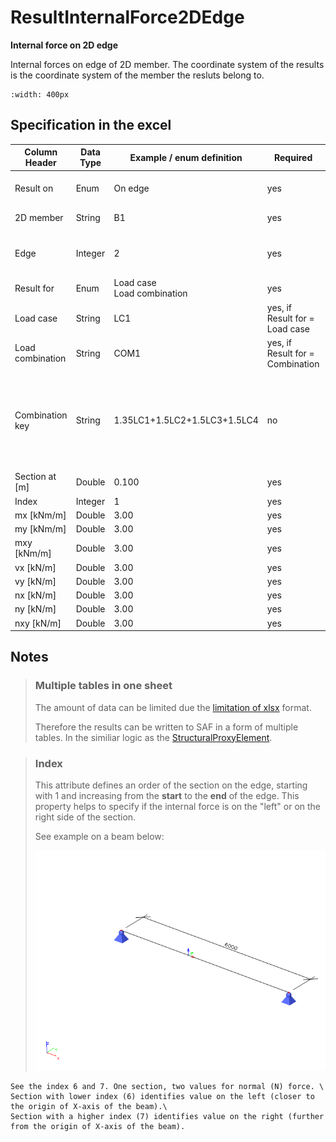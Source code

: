 # ResultInternalForce2DEdge

**Internal force on 2D edge**

Internal forces on edge of 2D member. The coordinate system of the results is the coordinate system of the member the resluts belong to.

```{image} ../.gitbook/assets/48_resultinternalforce2dedge_1.gif
:width: 400px
```

## Specification in the excel

| Column Header | Data Type | Example / enum definition | Required | Description |
|---|---|---|---|---|
| Result on | Enum | On edge | yes | Specify where the result is, only option is 'on edge'. Prepared for future expansion (on opening edge..)  |
| 2D member | String | B1 | yes | Reference to the name of 2D member in [StructuralSurfaceMember](../structural-analysis-elements/structuralsurfacemember.md) |
| Edge | Integer | 2 | yes | The index starting with 1. The order is according to order of “edges” property in [StructuralSurfaceMember](../structural-analysis-elements/structuralsurfacemember.md) on which the load is applied |
| Result for | Enum | Load case<br>Load combination | yes | Specifies from where the result is coming from (from Load Case, Load Combination) |
| Load case | String | LC1 | yes, if Result for = Load case | Reference to the name of [StructuralLoadCase](../loads/structuralloadcase.md) |
| Load combination | String | COM1 | yes, if Result for = Combination | Reference to the name of [StructuralLoadCombination](../loads/structuralloadcombination.md) |
| Combination key | String | 1.35LC1+1.5LC2+1.5LC3+1.5LC4 | no | Allows to define exact combination per result section<br><br>Structure of string:<br>”LoadFactor1LoadCase1+LoadFactor2LoadCase2<br>+LoadFactorN*LoadCaseN”<br>For envelopes and national standard (code) combinations, this column specifies for which exact combination the result is computed |
| Section at [m] | Double | 0.100 | yes | X coordinate on the edge(distance from the start node) where the result is located |
| Index | Integer | 1 | yes | Index of the section on edge |
| mx [kNm/m] | Double | 3.00 | yes | Result value of bending moment mx |
| my [kNm/m] | Double | 3.00 | yes | Result value of bending moment my |
| mxy [kNm/m] | Double | 3.00 | yes | Result value of torsion moment mxy |
| vx [kN/m] | Double | 3.00 | yes | Result value of shear force vx |
| vy [kN/m] | Double | 3.00 | yes | Result value of shear force vy |
| nx [kN/m] | Double | 3.00 | yes | Result value of membrane force nx |
| ny [kN/m] | Double | 3.00 | yes | Result value of membrane force ny |
| nxy [kN/m] | Double | 3.00 | yes | Result value of shear force nxy |

## Notes

>### Multiple tables in one sheet
>
>The amount of data can be limited due the [limitation of xlsx](https://support.microsoft.com/en-us/office/excel-specifications-and-limits-1672b34d-7043-467e-8e27-269d656771c3) format.
>
>Therefore the results can be written to SAF in a form of multiple tables. In the similiar logic as the [StructuralProxyElement](../structural-analysis-elements/structuralproxyelement.md).
>

>### Index
>
>This attribute defines an order of the section on the edge, starting with 1 and increasing from the **start** to the **end** of the edge. This property helps to specify if the internal force is on the "left" or on the right side of the section.
>
>See example on a beam below:
>
>![](../.gitbook/assets/47_resultinternalforce1d_2.gif)

```{hint}
See the index 6 and 7. One section, two values for normal (N) force. \
Section with lower index (6) identifies value on the left (closer to the origin of X-axis of the beam).\
Section with a higher index (7) identifies value on the right (further from the origin of X-axis of the beam).
```